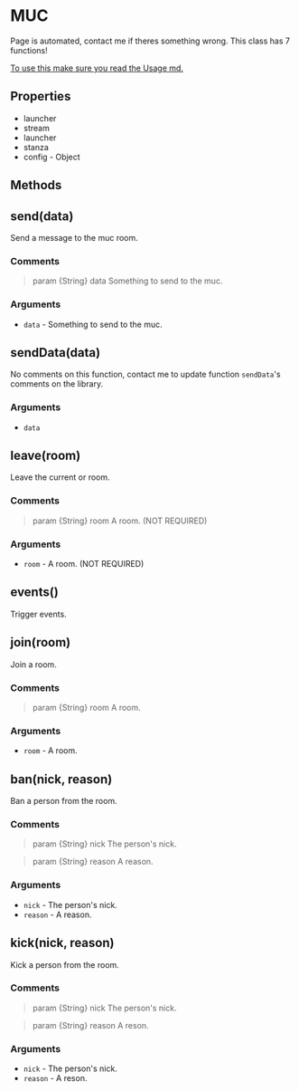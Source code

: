 # MUC
Page is automated, contact me if theres something wrong.
This class has 7 functions!

[To use this make sure you read the Usage md.](https://stoplight.io/p/docs/gh/teenari/fortnitenode/docs/Usage.md?srn=gh/teenari/fortnitenode/docs/Usage.md&group=master)

## Properties
- launcher
- stream
- launcher
- stanza
- config - Object

## Methods

## send(data)
Send a message to the muc room.

### Comments
> param {String} data Something to send to the muc.

### Arguments
- `data` - Something to send to the muc.

## sendData(data)
No comments on this function, contact me to update function `sendData`'s comments on the library.

### Arguments
- `data`

## leave(room)
Leave the current or room.

### Comments
> param {String} room A room. (NOT REQUIRED)

### Arguments
- `room` - A room. (NOT REQUIRED)

## events()
Trigger events.

## join(room)
Join a room.

### Comments
> param {String} room A room.

### Arguments
- `room` - A room.

## ban(nick, reason)
Ban a person from the room.

### Comments
> param {String} nick The person's nick.

> param {String} reason A reason.

### Arguments
- `nick` - The person's nick.
- `reason` - A reason.

## kick(nick, reason)
Kick a person from the room.

### Comments
> param {String} nick The person's nick.

> param {String} reason A reson.

### Arguments
- `nick` - The person's nick.
- `reason` - A reson.